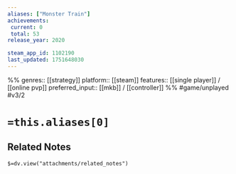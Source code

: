 ```yaml
---
aliases: ["Monster Train"]
achievements:
 current: 0
 total: 53
release_year: 2020

steam_app_id: 1102190
last_updated: 1751648030
---
```

%%
genres:: [[strategy]]
platform:: [[steam]]
features:: [[single player]] / [[online pvp]]
preferred_input:: [[mkb]] / [[controller]]
%%
#game/unplayed
#v3/2

# `=this.aliases[0]`
## Related Notes
`$=dv.view("attachments/related_notes")`